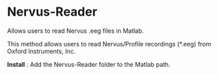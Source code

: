 Nervus-Reader
=============

Allows users to read Nervus .eeg files in Matlab.

This method allows users to read Nervus/Profile recordings (*.eeg) from Oxford Instruments, Inc. 

**Install** : 
Add the Nervus-Reader folder to the Matlab path.
